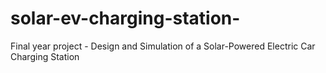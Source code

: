 # solar-ev-charging-station-
 Final year project - Design and Simulation of a Solar-Powered Electric Car Charging Station
